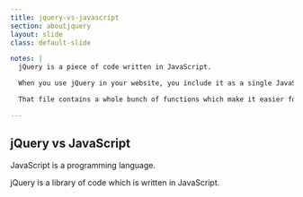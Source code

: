 ```yaml
---
title: jquery-vs-javascript
section: aboutjquery
layout: slide
class: default-slide

notes: |
  jQuery is a piece of code written in JavaScript.

  When you use jQuery in your website, you include it as a single JavaScript file. This is similar to how you include a separate CSS file.

  That file contains a whole bunch of functions which make it easier for you to manipulate elements on your page dynamically.

---
```


## jQuery vs JavaScript

JavaScript is a programming language.

jQuery is a library of code which is written in JavaScript.
